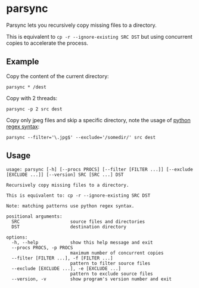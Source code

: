 # parsync

Parsync lets you recursively copy missing files to a directory.

This is equivalent to `cp -r --ignore-existing SRC DST` but using concurrent copies to accelerate the process.

## Example

Copy the content of the current directory:

`parsync * /dest`

Copy with 2 threads:

`parsync -p 2 src dest`

Copy only jpeg files and skip a specific directory, note the usage of [python regex syntax]([text](https://docs.python.org/3/library/re.html#regular-expression-syntax)):

`parsync --filter='\.jpg$' --exclude='/somedir/' src dest`

## Usage

```
usage: parsync [-h] [--procs PROCS] [--filter [FILTER ...]] [--exclude [EXCLUDE ...]] [--version] SRC [SRC ...] DST

Recursively copy missing files to a directory.

This is equivalent to: cp -r --ignore-existing SRC DST

Note: matching patterns use python regex syntax.

positional arguments:
  SRC                   source files and directories
  DST                   destination directory

options:
  -h, --help            show this help message and exit
  --procs PROCS, -p PROCS
                        maximum number of concurrent copies
  --filter [FILTER ...], -f [FILTER ...]
                        pattern to filter source files
  --exclude [EXCLUDE ...], -e [EXCLUDE ...]
                        pattern to exclude source files
  --version, -v         show program's version number and exit
  ```